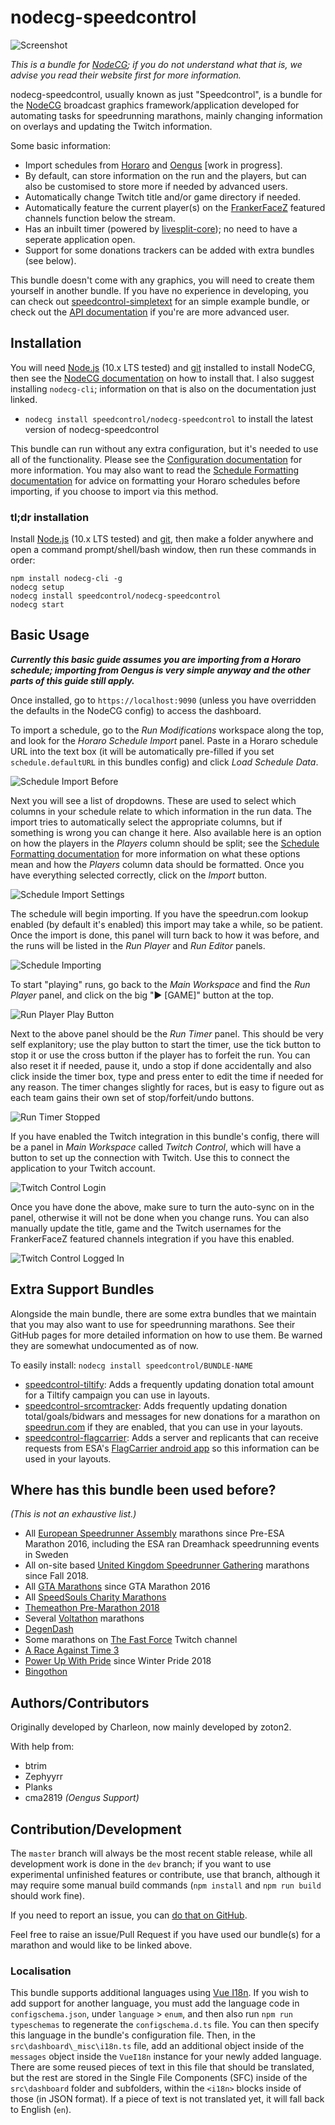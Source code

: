 # nodecg-speedcontrol

![Screenshot](READMES/img/README-screenshot.png)

*This is a bundle for [NodeCG](https://nodecg.com/); if you do not understand what that is, we advise you read their website first for more information.*

nodecg-speedcontrol, usually known as just "Speedcontrol", is a bundle for the [NodeCG](https://nodecg.com/) broadcast graphics framework/application developed for automating tasks for speedrunning marathons, mainly changing information on overlays and updating the Twitch information.

Some basic information:
- Import schedules from [Horaro](https://horaro.org/) and [Oengus](https://oengus.io/) [work in progress].
- By default, can store information on the run and the players, but can also be customised to store more if needed by advanced users.
- Automatically change Twitch title and/or game directory if needed.
- Automatically feature the current player(s) on the [FrankerFaceZ](https://www.frankerfacez.com/) featured channels function below the stream.
- Has an inbuilt timer (powered by [livesplit-core](https://github.com/LiveSplit/livesplit-core)); no need to have a seperate application open.
- Support for some donations trackers can be added with extra bundles (see below).

This bundle doesn't come with any graphics, you will need to create them yourself in another bundle. If you have no experience in developing, you can check out [speedcontrol-simpletext](https://github.com/speedcontrol/speedcontrol-simpletext) for an simple example bundle, or check out the [API documentation](READMES/API.md) if you're are more advanced user.


## Installation

You will need [Node.js](https://nodejs.org) (10.x LTS tested) and [git](https://git-scm.com/) installed to install NodeCG, then see the [NodeCG documentation](http://nodecg.com/) on how to install that. I also suggest installing `nodecg-cli`; information on that is also on the documentation just linked.

- `nodecg install speedcontrol/nodecg-speedcontrol` to install the latest version of nodecg-speedcontrol

This bundle can run without any extra configuration, but it's needed to use all of the functionality. Please see the [Configuration documentation](READMES/Configuration.md) for more information. You may also want to read the [Schedule Formatting documentation](READMES/Schedule-Formatting.md) for advice on formatting your Horaro schedules before importing, if you choose to import via this method.

### tl;dr installation

Install [Node.js](https://nodejs.org) (10.x LTS tested) and [git](https://git-scm.com/), then make a folder anywhere and open a command prompt/shell/bash window, then run these commands in order:

```
npm install nodecg-cli -g
nodecg setup
nodecg install speedcontrol/nodecg-speedcontrol
nodecg start
```


## Basic Usage

***Currently this basic guide assumes you are importing from a Horaro schedule; importing from Oengus is very simple anyway and the other parts of this guide still apply.***

Once installed, go to `https://localhost:9090` (unless you have overridden the defaults in the NodeCG config) to access the dashboard.

To import a schedule, go to the *Run Modifications* workspace along the top, and look for the *Horaro Schedule Import* panel. Paste in a Horaro schedule URL into the text box (it will be automatically pre-filled if you set `schedule.defaultURL` in this bundles config) and click *Load Schedule Data*.

![Schedule Import Before](READMES/img/schedule-import-1.png)

Next you will see a list of dropdowns. These are used to select which columns in your schedule relate to which information in the run data. The import tries to automatically select the appropriate columns, but if something is wrong you can change it here. Also available here is an option on how the players in the *Players* column should be split; see the [Schedule Formatting documentation](READMES/Schedule-Formatting.md) for more information on what these options mean and how the *Players* column data should be formatted.
Once you have everything selected correctly, click on the *Import* button.

![Schedule Import Settings](READMES/img/schedule-import-2.png)

The schedule will begin importing. If you have the speedrun.com lookup enabled (by default it's enabled) this import may take a while, so be patient. Once the import is done, this panel will turn back to how it was before, and the runs will be listed in the *Run Player* and *Run Editor* panels.

![Schedule Importing](READMES/img/schedule-import-3.png)

To start "playing" runs, go back to the *Main Workspace* and find the *Run Player* panel, and click on the big "▶ [GAME]" button at the top.

![Run Player Play Button](READMES/img/run-player-playbtn.png)

Next to the above panel should be the *Run Timer* panel. This should be very self explanitory; use the play button to start the timer, use the tick button to stop it or use the cross button if the player has to forfeit the run. You can also reset it if needed, pause it, undo a stop if done accidentally and also click inside the timer box, type and press enter to edit the time if needed for any reason. The timer changes slightly for races, but is easy to figure out as each team gains their own set of stop/forfeit/undo buttons.

![Run Timer Stopped](READMES/img/run-timer-stopped.png)

If you have enabled the Twitch integration in this bundle's config, there will be a panel in *Main Workspace* called *Twitch Control*, which will have a button to set up the connection with Twitch. Use this to connect the application to your Twitch account.

![Twitch Control Login](READMES/img/twitch-control-1.png)

Once you have done the above, make sure to turn the auto-sync on in the panel, otherwise it will not be done when you change runs. You can also manually update the title, game and the Twitch usernames for the FrankerFaceZ featured channels integration if you have this enabled.

![Twitch Control Logged In](READMES/img/twitch-control-2.png)


## Extra Support Bundles

Alongside the main bundle, there are some extra bundles that we maintain that you may also want to use for speedrunning marathons. See their GitHub pages for more detailed information on how to use them. Be warned they are somewhat undocumented as of now.

To easily install: `nodecg install speedcontrol/BUNDLE-NAME`
- [speedcontrol-tiltify](https://github.com/speedcontrol/speedcontrol-tiltify): Adds a frequently updating donation total amount for a Tiltify campaign you can use in layouts.
- [speedcontrol-srcomtracker](https://github.com/speedcontrol/speedcontrol-srcomtracker): Adds frequently updating donation total/goals/bidwars and messages for new donations for a marathon on [speedrun.com](https://www.speedrun.com) if they are enabled, that you can use in your layouts.
- [speedcontrol-flagcarrier](https://github.com/speedcontrol/speedcontrol-flagcarrier): Adds a server and replicants that can receive requests from ESA's [FlagCarrier android app](https://play.google.com/store/apps/details?id=de.oromit.flagcarrier) so this information can be used in your layouts.


## Where has this bundle been used before?

*(This is not an exhaustive list.)*

- All [European Speedrunner Assembly](https://www.esamarathon.com/) marathons since Pre-ESA Marathon 2016, including the ESA ran Dreamhack speedrunning events in Sweden
- All on-site based [United Kingdom Speedrunner Gathering](https://www.speedrun.com/uksg) marathons since Fall 2018.
- All [GTA Marathons](https://www.twitch.tv/gtamarathon) since GTA Marathon 2016
- All [SpeedSouls Charity Marathons](https://www.twitch.tv/speedsouls)
- [Themeathon Pre-Marathon 2018](https://www.twitch.tv/themeathon)
- Several [Voltathon](https://www.twitch.tv/voltagegg) marathons
- [DegenDash](https://www.twitch.tv/degendash)
- Some marathons on [The Fast Force](https://www.twitch.tv/thefastforce) Twitch channel
- [A Race Against Time 3](https://www.twitch.tv/araceagainsttime)
- [Power Up With Pride](https://www.twitch.tv/powerupwithpride) since Winter Pride 2018
- [Bingothon](https://bingothon.com/)


## Authors/Contributors

Originally developed by Charleon, now mainly developed by zoton2.

With help from:
- btrim
- Zephyyrr
- Planks
- cma2819 *(Oengus Support)*


## Contribution/Development

The `master` branch will always be the most recent stable release, while all development work is done in the `dev` branch; if you want to use experimental unfinished features or contribute, use that branch, although it may require some manual build commands (`npm install` and `npm run build` should work fine).

If you need to report an issue, you can [do that on GitHub](https://github.com/speedcontrol/nodecg-speedcontrol/issues).

Feel free to raise an issue/Pull Request if you have used our bundle(s) for a marathon and would like to be linked above.

### Localisation

This bundle supports additional languages using [Vue I18n](https://kazupon.github.io/vue-i18n/). If you wish to add support for another language, you must add the language code in `configschema.json`, under `language` > `enum`, and then also run `npm run typeschemas` to regenerate the `configschema.d.ts` file. You can then specify this language in the bundle's configuration file. Then, in the `src\dashboard\_misc\i18n.ts` file, add an additional object inside of the `messages` object inside the `VueI18n` instance for your newly added language. There are some reused pieces of text in this file that should be translated, but the rest are stored in the Single File Components (SFC) inside of the `src\dashboard` folder and subfolders, within the `<i18n>` blocks inside of those (in JSON format). If a piece of text is not translated yet, it will fall back to English (`en`).
